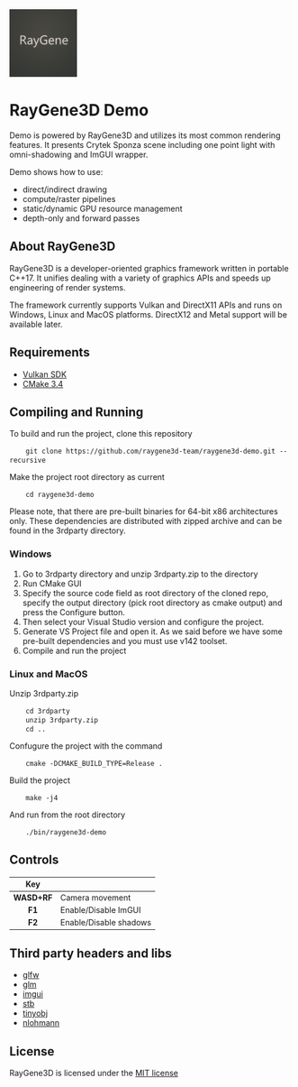 <img src="https://github.com/raygene3d-team/raygene3d-demo/blob/main/preview.jpg" width="120" height="120">

# RayGene3D Demo

Demo is powered by RayGene3D and utilizes its most common rendering features. It presents Crytek Sponza scene including one point light with omni-shadowing and ImGUI wrapper.

Demo shows how to use:
- direct/indirect drawing
- compute/raster pipelines
- static/dynamic GPU resource management
- depth-only and forward passes

## About RayGene3D

RayGene3D is a developer-oriented graphics framework written in portable C++17. It unifies dealing with a variety of graphics APIs and speeds up engineering of render systems.

The framework currently supports Vulkan and DirectX11 APIs and runs on Windows, Linux and MacOS platforms. DirectX12 and Metal support will be available later.

## Requirements

- [Vulkan SDK](https://vulkan.lunarg.com/)
- [CMake 3.4](https://cmake.org/download/)

## Compiling and Running

To build and run the project, clone this repository
```
    git clone https://github.com/raygene3d-team/raygene3d-demo.git --recursive
```
Make the project root directory as current
```
    cd raygene3d-demo
```

Please note, that there are pre-built binaries for 64-bit x86 architectures only. These dependencies are distributed with zipped archive and can be found in the 3rdparty directory.

### Windows

1. Go to 3rdparty directory and unzip 3rdparty.zip to the directory
2. Run CMake GUI
3. Specify the source code field as root directory of the cloned repo, specify the output directory (pick root directory as cmake output) and press the Configure button.
4. Then select your Visual Studio version and configure the project.
5. Generate VS Project file and open it. As we said before we have some pre-built dependencies and you must use v142 toolset.
6. Compile and run the project

### Linux and MacOS

Unzip 3rdparty.zip
```
    cd 3rdparty
    unzip 3rdparty.zip
    cd ..
```
Confugure the project with the command
```
    cmake -DCMAKE_BUILD_TYPE=Release .
```
Build the project
```
    make -j4
```
And run from the root directory
```
    ./bin/raygene3d-demo
```

## Controls

| Key | |
| :--: | :-- |
| **WASD+RF** | Camera movement |
| **F1** | Enable/Disable ImGUI |
| **F2** | Enable/Disable shadows |

## Third party headers and libs

- [glfw](https://github.com/glfw/glfw)
- [glm](https://github.com/g-truc/glm)
- [imgui](https://github.com/ocornut/imgui)
- [stb](https://github.com/nothings/stb)
- [tinyobj](https://github.com/tinyobjloader/tinyobjloader)
- [nlohmann](https://github.com/nlohmann/json)

## License

RayGene3D is licensed under the [MIT license](https://github.com/raygene3d-team/raygene3d-demo/blob/main/LICENSE)